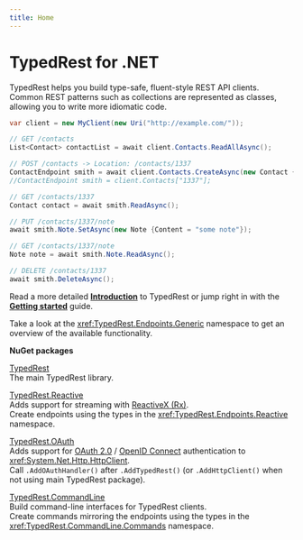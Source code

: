 ```yaml
---
title: Home
---
```


# TypedRest for .NET

TypedRest helps you build type-safe, fluent-style REST API clients. Common REST patterns such as collections are represented as classes, allowing you to write more idiomatic code.

```csharp
var client = new MyClient(new Uri("http://example.com/"));

// GET /contacts
List<Contact> contactList = await client.Contacts.ReadAllAsync();

// POST /contacts -> Location: /contacts/1337
ContactEndpoint smith = await client.Contacts.CreateAsync(new Contact {Name = "Smith"});
//ContactEndpoint smith = client.Contacts["1337"];

// GET /contacts/1337
Contact contact = await smith.ReadAsync();

// PUT /contacts/1337/note
await smith.Note.SetAsync(new Note {Content = "some note"});

// GET /contacts/1337/note
Note note = await smith.Note.ReadAsync();

// DELETE /contacts/1337
await smith.DeleteAsync();
```

Read a more detailed **[Introduction](https://typedrest.net/introduction/)** to TypedRest or jump right in with the **[Getting started](https://typedrest.net/getting-started/dotnet/)** guide.

Take a look at the <xref:TypedRest.Endpoints.Generic> namespace to get an overview of the available functionality.

**NuGet packages**

[TypedRest](https://www.nuget.org/packages/TypedRest/)  
The main TypedRest library.

[TypedRest.Reactive](https://www.nuget.org/packages/TypedRest.Reactive/)  
Adds support for streaming with [ReactiveX (Rx)](http://reactivex.io/).  
Create endpoints using the types in the <xref:TypedRest.Endpoints.Reactive> namespace.

[TypedRest.OAuth](https://www.nuget.org/packages/TypedRest.OAuth/)  
Adds support for [OAuth 2.0](https://oauth.net/2/) / [OpenID Connect](https://openid.net/connect/) authentication to <xref:System.Net.Http.HttpClient>.  
Call `.AddOAuthHandler()` after `.AddTypedRest()` (or `.AddHttpClient()` when not using main TypedRest package).

[TypedRest.CommandLine](https://www.nuget.org/packages/TypedRest.CommandLine/)  
Build command-line interfaces for TypedRest clients.  
Create commands mirroring the endpoints using the types in the <xref:TypedRest.CommandLine.Commands> namespace.
